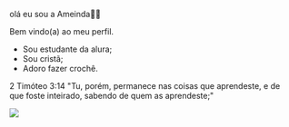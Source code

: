  olá eu sou a Ameinda🫶🫶
 
 Bem vindo(a) ao meu perfil. 
- Sou estudante da alura;
- Sou cristã;
- Adoro fazer crochê.

2 Timóteo 3:14
   "Tu, porém, permanece nas coisas que aprendeste, e de que foste inteirado, sabendo de quem as aprendeste;"
  
![](https://media.giphy.com/media/v1.Y2lkPTc5MGI3NjExaXZ2YzQ3YTcyNXluZGx5YnRobG9pYzdwcTJ2MDUzZWR3cmVwNDV4OSZlcD12MV9naWZzX3NlYXJjaCZjdD1n/KcTUHvjeVtMiMoG0S3/giphy.gif)
